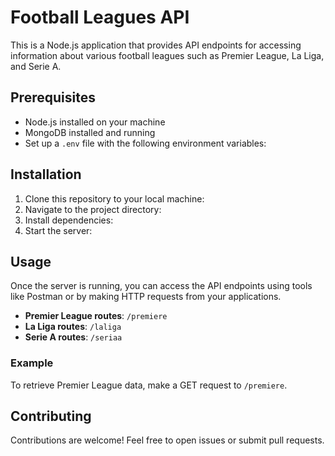# Football Leagues API

This is a Node.js application that provides API endpoints for accessing information about various football leagues such as Premier League, La Liga, and Serie A.

## Prerequisites

- Node.js installed on your machine
- MongoDB installed and running
- Set up a `.env` file with the following environment variables:

## Installation

1. Clone this repository to your local machine:
2. Navigate to the project directory:
3. Install dependencies:
4. Start the server:


## Usage

Once the server is running, you can access the API endpoints using tools like Postman or by making HTTP requests from your applications.

- **Premier League routes**: `/premiere`
- **La Liga routes**: `/laliga`
- **Serie A routes**: `/seriaa`

### Example

To retrieve Premier League data, make a GET request to `/premiere`.

## Contributing

Contributions are welcome! Feel free to open issues or submit pull requests.


